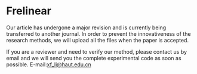 # Frelinear

Our article has undergone a major revision and is currently being transferred to another journal. 
In order to prevent the innovativeness of the research methods, we will upload all the files when the paper is accepted.

If you are a reviewer and need to verify our method, please contact us by email and we will send you the complete experimental code as soon as possible.
E-mail:xf_li@haut.edu.cn
